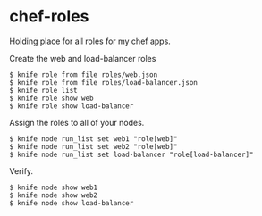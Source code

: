 # chef-roles

Holding place for all roles for my chef apps.

Create the web and load-balancer roles

```
$ knife role from file roles/web.json
$ knife role from file roles/load-balancer.json
$ knife role list
$ knife role show web
$ knife role show load-balancer
```

Assign the roles to all of your nodes.

```
$ knife node run_list set web1 "role[web]"
$ knife node run_list set web2 "role[web]"
$ knife node run_list set load-balancer "role[load-balancer]"
```

Verify.

```
$ knife node show web1
$ knife node show web2
$ knife node show load-balancer
```
